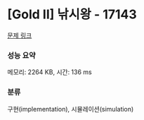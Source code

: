 # [Gold II] 낚시왕 - 17143 

[문제 링크](https://www.acmicpc.net/problem/17143) 

### 성능 요약

메모리: 2264 KB, 시간: 136 ms

### 분류

구현(implementation), 시뮬레이션(simulation)

